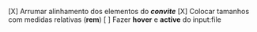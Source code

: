 [X] Arrumar alinhamento dos elementos do ***convite***
[X] Colocar tamanhos com medidas relativas (**rem**)
[ ] Fazer **hover** e **active** do input:file